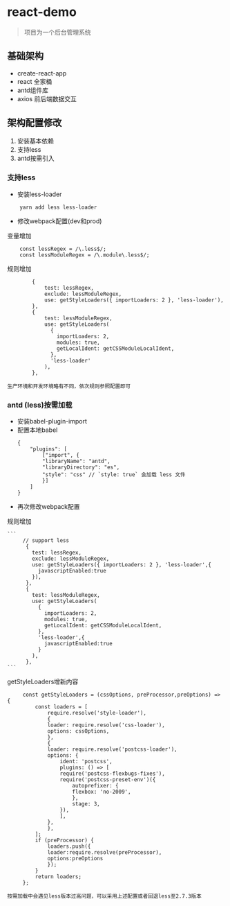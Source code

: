 # react-demo

> 项目为一个后台管理系统

## 基础架构

- create-react-app
- react 全家桶
- antd组件库
- axios 前后端数据交互

## 架构配置修改

1. 安装基本依赖
2. 支持less
3. antd按需引入

### 支持less

- 安装less-loader
```
    yarn add less less-loader
```
- 修改webpack配置(dev和prod)

变量增加 
```
    const lessRegex = /\.less$/;
    const lessModuleRegex = /\.module\.less$/;
```
规则增加
```
        {
            test: lessRegex,
            exclude: lessModuleRegex,
            use: getStyleLoaders({ importLoaders: 2 }, 'less-loader'),
        },
        {
            test: lessModuleRegex,
            use: getStyleLoaders(
              {
                importLoaders: 2,
                modules: true,
                getLocalIdent: getCSSModuleLocalIdent,
              },
              'less-loader'
            ),
        },
```

`生产环境和开发环境略有不同，依次规则参照配置即可`
### antd (less)按需加载

-  安装babel-plugin-import
-  配置本地babel 
    ```
    {
        "plugins": [
            ["import", {
            "libraryName": "antd",
            "libraryDirectory": "es",
            "style": "css" // `style: true` 会加载 less 文件
            }]
        ]
    } 
    ```
- 再次修改webpack配置

规则增加

    ```
         // support less
          {
            test: lessRegex,
            exclude: lessModuleRegex,
            use: getStyleLoaders({ importLoaders: 2 }, 'less-loader',{
              javascriptEnabled:true
            }),
          },
          {
            test: lessModuleRegex,
            use: getStyleLoaders(
              {
                importLoaders: 2,
                modules: true,
                getLocalIdent: getCSSModuleLocalIdent,
              },
              'less-loader',{
                javascriptEnabled:true
              }
            ),
          },
    ```

getStyleLoaders增新内容

   ```
        const getStyleLoaders = (cssOptions, preProcessor,preOptions) => {
            const loaders = [
                require.resolve('style-loader'),
                {
                loader: require.resolve('css-loader'),
                options: cssOptions,
                },
                {
                loader: require.resolve('postcss-loader'),
                options: {
                    ident: 'postcss',
                    plugins: () => [
                    require('postcss-flexbugs-fixes'),
                    require('postcss-preset-env')({
                        autoprefixer: {
                        flexbox: 'no-2009',
                        },
                        stage: 3,
                    }),
                    ],
                },
                },
            ];
            if (preProcessor) {
                loaders.push({
                loader:require.resolve(preProcessor),
                options:preOptions
                });
            }
            return loaders;
        };
   ```

   `
    按需加载中会遇见less版本过高问题，可以采用上述配置或者回退less至2.7.3版本
   `


